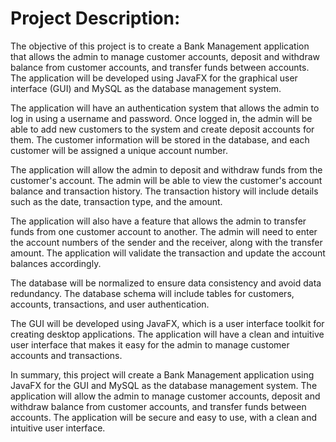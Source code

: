# Project Description:

The objective of this project is to create a Bank Management application that allows the admin to manage customer accounts, deposit and withdraw balance from customer accounts, and transfer funds between accounts. The application will be developed using JavaFX for the graphical user interface (GUI) and MySQL as the database management system.

The application will have an authentication system that allows the admin to log in using a username and password. Once logged in, the admin will be able to add new customers to the system and create deposit accounts for them. The customer information will be stored in the database, and each customer will be assigned a unique account number.

The application will allow the admin to deposit and withdraw funds from the customer's account. The admin will be able to view the customer's account balance and transaction history. The transaction history will include details such as the date, transaction type, and the amount.

The application will also have a feature that allows the admin to transfer funds from one customer account to another. The admin will need to enter the account numbers of the sender and the receiver, along with the transfer amount. The application will validate the transaction and update the account balances accordingly.

The database will be normalized to ensure data consistency and avoid data redundancy. The database schema will include tables for customers, accounts, transactions, and user authentication.

The GUI will be developed using JavaFX, which is a user interface toolkit for creating desktop applications. The application will have a clean and intuitive user interface that makes it easy for the admin to manage customer accounts and transactions.

In summary, this project will create a Bank Management application using JavaFX for the GUI and MySQL as the database management system. The application will allow the admin to manage customer accounts, deposit and withdraw balance from customer accounts, and transfer funds between accounts. The application will be secure and easy to use, with a clean and intuitive user interface.

